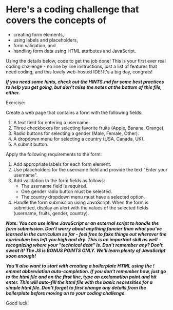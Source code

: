 # Here's a coding challenge that covers the concepts of

- creating form elements,
- using labels and placeholders,
- form validation, and
- handling form data using HTML attributes and JavaScript.

Using the details below, code to get the job done! This is your first ever real coding
challenge - no line by line instructions, just a list of features that need coding, and
this lovely web-hosted IDE! It's a big day, congrats!

***If you need some hints, check out the HINTS.md for some best practices to help you get going, but don't miss the notes at the bottom of this file, either.***

Exercise:

Create a web page that contains a form with the following fields:

1. A text field for entering a username.
2. Three checkboxes for selecting favorite fruits (Apple, Banana, Orange).
3. Radio buttons for selecting a gender (Male, Female, Other).
4. A dropdown menu for selecting a country (USA, Canada, UK).
5. A submit button.

Apply the following requirements to the form:

1. Add appropriate labels for each form element.
2. Use placeholders for the username field and provide the text "Enter your username".
3. Add validation to the form fields as follows:
   - The username field is required.
   - One gender radio button must be selected.
   - The country dropdown menu must have a selected option.
4. Handle the form submission using JavaScript. When the form is submitted, display an alert with the values of the selected fields (username, fruits, gender, country).

***Note: You can use inline JavaScript or an external script to handle the form submission. Don't worry about anything fancier than what you've learned in the curriculum so far - feel free to fake things out wherever the curriculum has left you high and dry. This is an important skill as well - recognizing where your "technical debt" is. Don't remember any? Don't sweat it! The JS is BONUS POINTS ONLY. We'll learn plenty of JavaScript soon enough!***

***You'll also want to start with creating a boilerplate HTML using the ! emmet abbreviation auto-completion. If you don't remember how, just go to the html file and on the first line, type an exclamation point and hit enter. This will auto-fill the html file with the basic necessities for a simple html file. Don't forget to first change any details from the boilerplate before moving on to your coding challenge.***

Good luck!
